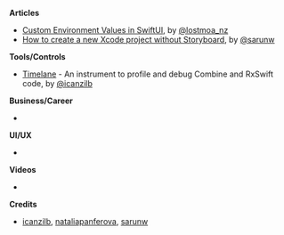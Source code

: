 
**Articles**

* [Custom Environment Values in SwiftUI](https://lostmoa.com/blog/CustomEnvironmentValuesInSwiftUI/), by [@lostmoa_nz](https://twitter.com/lostmoa_nz)
* [How to create a new Xcode project without Storyboard](https://sarunw.com/tips/how-to-create-new-xcode-project-without-storyboard/), by [@sarunw](https://twitter.com/sarunw)

**Tools/Controls**

* [Timelane](http://timelane.tools) - An instrument to profile and debug Combine and RxSwift code, by [@icanzilb](https://twitter.com/icanzilb)


**Business/Career**

* 

**UI/UX**

* 

**Videos**

* 

**Credits**

* [icanzilb](https://github.com/icanzilb), [nataliapanferova](https://github.com/nataliapanferova), [sarunw](https://github.com/sarunw)

